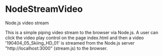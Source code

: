 # NodeStreamVideo
Node.js video stream

This is a simple piping video stream to the browser via Node.js. A user can click the video play control on the page index.html 
and then a video '190404_05_Skiing_HD_01' is streamed from the Node.js server "http://localhost:3000" (stream.js) to the browser.
